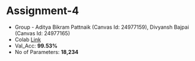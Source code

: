 # Assignment-4

- Group - Aditya Bikram Pattnaik (Canvas Id: 24977159), Divyansh Bajpai (Canvas Id: 24977165)
- Colab [Link](https://colab.research.google.com/drive/1eH3RCkISAqWsBdN0JMMD2jgnIjN-g2IV)
- Val_Acc: **99.53%**
- No of Parameters: **18,234**
